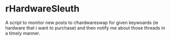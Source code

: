 # rHardwareSleuth
A script to monitor new posts to r/hardwareswap for given keywoards (ie hardware that i want to purchase) and then notify me about those threads in a timely manner.
